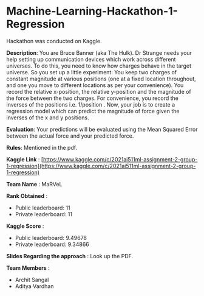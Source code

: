 # Machine-Learning-Hackathon-1-Regression

Hackathon was conducted on Kaggle.

**Description**: You are Bruce Banner (aka The Hulk). Dr Strange needs your help setting up communication devices which work across different universes. To do this, you need to know how charges behave in the target universe. So you set up a little experiment: You keep two charges of constant magnitude at various positions (one at a fixed location throughout, and one you move to different locations as per your convenience). You record the relative x-position, the relative y-position and the magnitude of the force between the two charges. For convenience, you record the inverses of the positions i.e. 1/position . Now, your job is to create a regression model which can predict the magnitude of force given the inverses of the x and y positions.

**Evaluation**: Your predictions will be evaluated using the Mean Squared Error between the actual force and your predicted force.

**Rules**: Mentioned in the pdf.

**Kaggle Link** : [https://www.kaggle.com/c/2021ai511ml-assignment-2-group-1-regression](https://www.kaggle.com/c/2021ai511ml-assignment-2-group-1-regression)

**Team Name** : MaRVeL

**Rank Obtained** :
- Public leaderboard: 11
- Private leaderboard: 11

**Kaggle Score** :
- Public leaderboard: 9.49678
- Private leaderboard: 9.34866

**Slides Regarding the approach** : Look up the PDF.

**Team Members** :
- Archit Sangal
- Aditya Vardhan